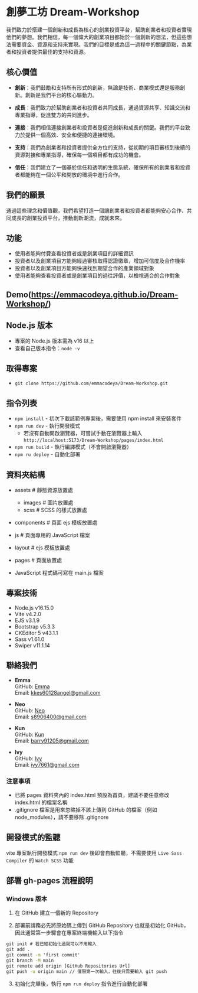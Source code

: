 # 創夢工坊 Dream-Workshop

我們致力於搭建一個創新和成長為核心的創業投資平台，幫助創業者和投資者實現他們的夢想。我們相信，每一個偉大的創業項目都始於一個創新的想法，但這些想法需要資金、資源和支持來實現。我們的目標是成為這一過程中的關鍵節點，為業者和投資者提供最佳的支持和資源。

## 核心價值

- **創新**：我們鼓勵和支持所有形式的創新，無論是技術、商業模式還是服務創新。創新是我們平台的核心驅動力。

- **成長**：我們致力於幫助創業者和投資者共同成長，通過資源共享、知識交流和專業指導，促進雙方的共同進步。

- **連接**：我們相信連接創業者和投資者是促進創新和成長的關鍵。我們的平台致力於提供一個高效、安全和便捷的連接環境。

- **支持**：我們為創業者和投資者提供全方位的支持，從初期的項目審核到後續的資源對接和專業指導，確保每一個項目都有成功的機會。

- **信任**：我們建立了一個基於信任和透明的生態系統，確保所有的創業者和投資者都能夠在一個公平和開放的環境中進行合作。

## 我們的願景

通過這些理念和價值觀，我們希望打造一個讓創業者和投資者都能夠安心合作、共同成長的創業投資平台，推動創新潮流，成就未來。

## 功能

- 使用者能夠付費查看投資者或是創業項目的詳細資訊
- 投資者以及創業項目方能夠經過審核取得認證徽章，增加可信度及合作機率
- 投資者以及創業項目方能夠快速找到期望合作的產業領域對象
- 使用者能夠查看投資者或是創業項目的過往評價，以檢視適合的合作對象

## Demo(https://emmacodeya.github.io/Dream-Workshop/)



## Node.js 版本

- 專案的 Node.js 版本需為 v16 以上
- 查看自己版本指令：`node -v`

## 取得專案

- `git clone https://github.com/emmacodeya/Dream-Workshop.git`

## 指令列表

- `npm install` - 初次下載該範例專案後，需要使用 npm install 來安裝套件
- `npm run dev` - 執行開發模式
  - 若沒有自動開啟瀏覽器，可嘗試手動在瀏覽器上輸入
    `http://localhost:5173/Dream-Workshop/pages/index.html`
- `npm run build` - 執行編譯模式（不會開啟瀏覽器）
- `npm ru deploy` - 自動化部署

## 資料夾結構

- assets # 靜態資源放置處

  - images # 圖片放置處
  - scss # SCSS 的樣式放置處

- components # 頁面 ejs 模板放置處
- js # 頁面專用的 JavaScript 檔案
- layout # ejs 模板放置處
- pages # 頁面放置處

- JavaScript 程式碼可寫在 main.js 檔案

## 專案技術

- Node.js v16.15.0
- Vite v4.2.0
- EJS v3.1.9
- Bootstrap v5.3.3
- CKEditor 5 v43.1.1
- Sass v1.61.0
- Swiper v11.1.14

## 聯絡我們

- **Emma**  
  GitHub: [Emma](https://github.com/emmacodeya)  
  Email: [kkes60128angel@gmail.com](mailto:kkes60128angel@gmail.com)

- **Neo**  
  GitHub: [Neo](https://github.com/nani0917)  
  Email: [s8906400@gmail.com](mailto:s8906400@gmail.com)

- **Kun**  
  GitHub: [Kun](https://github.com/barry91205)  
  Email: [barry91205@gmail.com](mailto:barry91205@gmail.com)

- **Ivy**  
  GitHub: [Ivy](https://github.com/ivy7661)  
  Email: [ivy7661@gmail.com](mailto:ivy7661@gmail.com)

### 注意事項

- 已將 pages 資料夾內的 index.html 預設為首頁，建議不要任意修改 index.html 的檔案名稱
- .gitignore 檔案是用來忽略掉不該上傳到 GitHub 的檔案（例如 node_modules），請不要移除 .gitignore

## 開發模式的監聽

vite 專案執行開發模式 `npm run dev` 後即會自動監聽，不需要使用 `Live Sass Compiler` 的 `Watch SCSS` 功能

## 部署 gh-pages 流程說明

### Windows 版本

1. 在 GitHub 建立一個新的 Repository

2. 部署前請務必先將原始碼上傳到 GitHub Repository 也就是初始化 GitHub，因此通常第一步驟會在專案終端機輸入以下指令

```cmd
git init # 若已經初始化過就可以不用輸入
git add .
git commit -m 'first commit'
git branch -M main
git remote add origin [GitHub Repositories Url]
git push -u origin main // 僅限第一次輸入，往後只需要輸入 git push
```

3. 初始化完畢後，執行 `npm run deploy` 指令進行自動化部署
